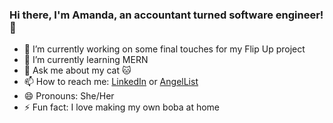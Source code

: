 ### Hi there, I'm Amanda, an accountant turned software engineer! 👋


- 🔭 I’m currently working on some final touches for my Flip Up project
- 🌱 I’m currently learning MERN
- 💬 Ask me about my cat 🐱
- 📫 How to reach me: [LinkedIn](https://www.linkedin.com/in/amanda-chen-4b175a146/) or [AngelList](https://angel.co/u/amanda-chen-13)
- 😄 Pronouns: She/Her
- ⚡ Fun fact: I love making my own boba at home

